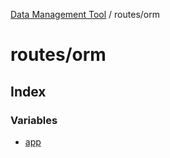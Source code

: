 [Data Management Tool](../../index.md) / routes/orm

# routes/orm

## Index

### Variables

- [app](variables/app.md)
